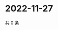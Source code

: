 # 2022-11-27

共 0 条

<!-- BEGIN WEIBO -->
<!-- 最后更新时间 Sun Nov 27 2022 12:17:31 GMT+0800 (China Standard Time) -->

<!-- END WEIBO -->
